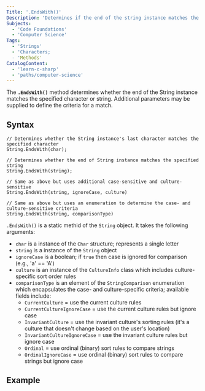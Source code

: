 ```yaml
---
Title: '.EndsWith()'
Description: 'Determines if the end of the string instance matches the specified string and returns a boolean.'
Subjects:
  - 'Code Foundations'
  - 'Computer Science'
Tags:
  - 'Strings'
  - 'Characters;
  - 'Methods'
CatalogContent:
  - 'learn-c-sharp'
  - 'paths/computer-science'
---
```


The **`.EndsWith()`** method determines whether the end of the String instance matches the specified character or string.  Additional parameters may be supplied to define the criteria for a match.

## Syntax

```pseudo
// Determines whether the String instance's last character matches the specified character
String.EndsWith(char);

// Determines whether the end of String instance matches the specified string
String.EndsWith(string);

// Same as above but uses additional case-sensitive and culture-sensitive
String.EndsWith(string, ignoreCase, culture)

// Same as above but uses an enumeration to determine the case- and culture-sensitive criteria
String.EndsWith(string, comparisonType)
```

`.EndsWith()` is a static methid of the `String` object.  It takes the following arguments:
- `char` is a instance of the `Char` structure; represents a single letter
- `string` is a instance of the `String` object
- `ignoreCase` is a boolean; if `true` then case is ignored for comparison (e.g., 'a' == 'A')
- `culture` is an instance of the `CultureInfo` class which includes culture-specific sort order rules
- `comparisonType` is an element of the `StringComparison` enumeration which encapsulates the case- and culture-specific criteria; available fields include:
  - `CurrentCulture` = use the current culture rules
  - `CurrentCultureIgnoreCase` = use the current culture rules but ignore case
  - `InvariantCulture` = use the invariant culture's sorting rules (it's a culture that doesn't change based on the user's location)
  - `InvariantCultureIgnoreCase` = use the invariant culture rules but ignore case
  - `Ordinal` = use ordinal (binary) sort rules to compare strings
  - `OrdinalIgnoreCase` = use ordinal (binary) sort rules to compare strings but ignore case

## Example


